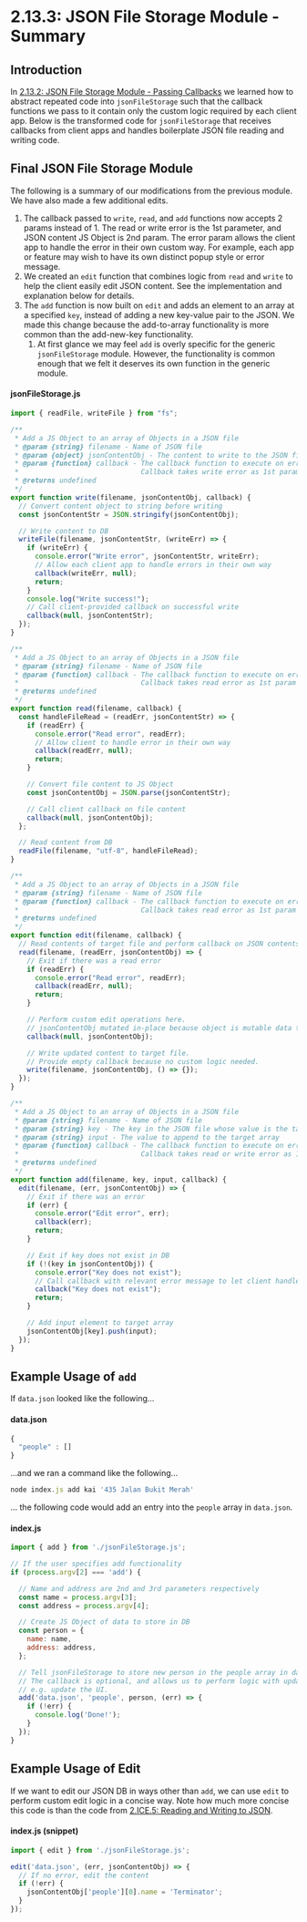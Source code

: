 # 2.13.3: JSON File Storage Module - Summary

## Introduction

In [2.13.2: JSON File Storage Module - Passing Callbacks](2.13.2-json-file-storage-module-passing-callbacks.md) we learned how to abstract repeated code into `jsonFileStorage` such that the callback functions we pass to it contain only the custom logic required by each client app. Below is the transformed code for `jsonFileStorage` that receives callbacks from client apps and handles boilerplate JSON file reading and writing code.

## Final JSON File Storage Module

The following is a summary of our modifications from the previous module. We have also made a few additional edits.

1. The callback passed to `write`, `read`, and `add` functions now accepts 2 params instead of 1. The read or write error is the 1st parameter, and JSON content JS Object is 2nd param. The error param allows the client app to handle the error in their own custom way. For example, each app or feature may wish to have its own distinct popup style or error message.
2. We created an `edit` function that combines logic from `read` and `write` to help the client easily edit JSON content. See the implementation and explanation below for details.
3. The `add` function is now built on `edit` and adds an element to an array at a specified `key`, instead of adding a new key-value pair to the JSON. We made this change because the add-to-array functionality is more common than the add-new-key functionality.
   1. At first glance we may feel `add` is overly specific for the generic `jsonFileStorage` module. However, the functionality is common enough that we felt it deserves its own function in the generic module.

#### jsonFileStorage.js

```javascript
import { readFile, writeFile } from "fs";

/**
 * Add a JS Object to an array of Objects in a JSON file
 * @param {string} filename - Name of JSON file
 * @param {object} jsonContentObj - The content to write to the JSON file
 * @param {function} callback - The callback function to execute on error or success
 *                              Callback takes write error as 1st param and JS Object as 2nd param.
 * @returns undefined
 */
export function write(filename, jsonContentObj, callback) {
  // Convert content object to string before writing
  const jsonContentStr = JSON.stringify(jsonContentObj);

  // Write content to DB
  writeFile(filename, jsonContentStr, (writeErr) => {
    if (writeErr) {
      console.error("Write error", jsonContentStr, writeErr);
      // Allow each client app to handle errors in their own way
      callback(writeErr, null);
      return;
    }
    console.log("Write success!");
    // Call client-provided callback on successful write
    callback(null, jsonContentStr);
  });
}

/**
 * Add a JS Object to an array of Objects in a JSON file
 * @param {string} filename - Name of JSON file
 * @param {function} callback - The callback function to execute on error or success
 *                              Callback takes read error as 1st param and JS Object as 2nd param.
 * @returns undefined
 */
export function read(filename, callback) {
  const handleFileRead = (readErr, jsonContentStr) => {
    if (readErr) {
      console.error("Read error", readErr);
      // Allow client to handle error in their own way
      callback(readErr, null);
      return;
    }

    // Convert file content to JS Object
    const jsonContentObj = JSON.parse(jsonContentStr);

    // Call client callback on file content
    callback(null, jsonContentObj);
  };

  // Read content from DB
  readFile(filename, "utf-8", handleFileRead);
}

/**
 * Add a JS Object to an array of Objects in a JSON file
 * @param {string} filename - Name of JSON file
 * @param {function} callback - The callback function to execute on error or success
 *                              Callback takes read error as 1st param and JS Object as 2nd param.
 * @returns undefined
 */
export function edit(filename, callback) {
  // Read contents of target file and perform callback on JSON contents
  read(filename, (readErr, jsonContentObj) => {
    // Exit if there was a read error
    if (readErr) {
      console.error("Read error", readErr);
      callback(readErr, null);
      return;
    }

    // Perform custom edit operations here.
    // jsonContentObj mutated in-place because object is mutable data type.
    callback(null, jsonContentObj);

    // Write updated content to target file.
    // Provide empty callback because no custom logic needed.
    write(filename, jsonContentObj, () => {});
  });
}

/**
 * Add a JS Object to an array of Objects in a JSON file
 * @param {string} filename - Name of JSON file
 * @param {string} key - The key in the JSON file whose value is the target array
 * @param {string} input - The value to append to the target array
 * @param {function} callback - The callback function to execute on error or success
 *                              Callback takes read or write error as 1st param
 * @returns undefined
 */
export function add(filename, key, input, callback) {
  edit(filename, (err, jsonContentObj) => {
    // Exit if there was an error
    if (err) {
      console.error("Edit error", err);
      callback(err);
      return;
    }

    // Exit if key does not exist in DB
    if (!(key in jsonContentObj)) {
      console.error("Key does not exist");
      // Call callback with relevant error message to let client handle
      callback("Key does not exist");
      return;
    }

    // Add input element to target array
    jsonContentObj[key].push(input);
  });
}
```

## Example Usage of `add`

If `data.json` looked like the following...

#### data.json

```javascript
{
  "people" : []
}
```

...and we ran a command like the following...

```javascript
node index.js add kai '435 Jalan Bukit Merah'
```

... the following code would add an entry into the `people` array in `data.json`.

#### index.js

```javascript
import { add } from './jsonFileStorage.js';

// If the user specifies add functionality 
if (process.argv[2] === 'add') {

  // Name and address are 2nd and 3rd parameters respectively
  const name = process.argv[3];
  const address = process.argv[4];

  // Create JS Object of data to store in DB
  const person = {
    name: name,
    address: address,
  };

  // Tell jsonFileStorage to store new person in the people array in data.json.
  // The callback is optional, and allows us to perform logic with updated data,
  // e.g. update the UI.
  add('data.json', 'people', person, (err) => {
    if (!err) {
      console.log('Done!');
    }  
  });
}
```

## Example Usage of Edit

If we want to edit our JSON DB in ways other than `add`, we can use `edit` to perform custom edit logic in a concise way. Note how much more concise this code is than the code from [2.ICE.5: Reading and Writing to JSON](../2.ice-in-class-exercises/2.ice.5-json-cards.md#limitations-with-current-jsonfilestorage-module).

#### index.js \(snippet\)

```javascript
import { edit } from './jsonFileStorage.js';

edit('data.json', (err, jsonContentObj) => {
  // If no error, edit the content
  if (!err) {
    jsonContentObj['people'][0].name = 'Terminator'; 
  }
});
```


